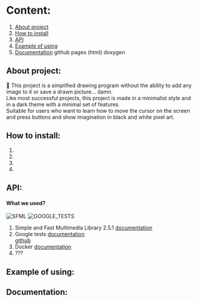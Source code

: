 # Content:
1. [About project](https://github.com/Ruhrozz/SFML_test#about-project)
2. [How to install]()
3. [API](https://github.com/Ruhrozz/SFML_test#api-which-we-used)
4. [Example of using](https://github.com/Ruhrozz/SFML_test#example-of-using)
5. [Documentation]() github pages (html) doxygen

## About project:

:art: This project is a simplified drawing program without the ability to add any image to it or save a drawn picture... damn.\
Like most successful projects, this project is made in a minimalist style and in a dark theme with a minimal set of features.\
Suitable for users who want to learn how to move the cursor on the screen and press buttons and show imagination in black and white pixel art.

## How to install:
1.
2.
3.
4.

## API:
#### What we used?
![SFML](https://camo.githubusercontent.com/f1cd6496aa46486fae925d16a7eac97db76be820a37cb33ad2bc7cedf4191183/68747470733a2f2f7777772e73666d6c2d6465762e6f72672f696d616765732f6c6f676f2e706e67)
![GOOGLE_TESTS](https://user-images.githubusercontent.com/72031225/169479448-7ed0b186-c025-4bc6-83ae-ca751057bb49.png)

1. Simple and Fast Multimedia Library 2.5.1 
[documentation](https://www.sfml-dev.org/documentation/2.5.1/)
2. Google tests 
[documentation](https://google.github.io/googletest/)\
[github](https://github.com/google/googletest)
3. Docker
[documentation]()
4. ???

## Example of using:

## Documentation:
